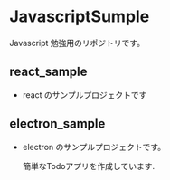 # JavascriptSumple

Javascript 勉強用のリポジトリです。

## react_sample

- react のサンプルプロジェクトです

## electron_sample

- electron のサンプルプロジェクトです。

  簡単なTodoアプリを作成しています.
  
